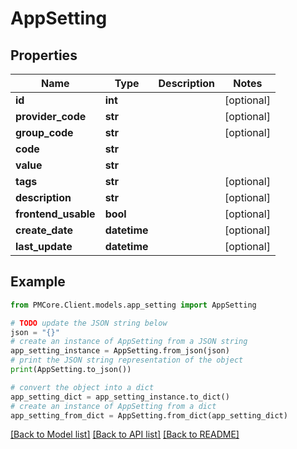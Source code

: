 # AppSetting


## Properties

Name | Type | Description | Notes
------------ | ------------- | ------------- | -------------
**id** | **int** |  | [optional] 
**provider_code** | **str** |  | [optional] 
**group_code** | **str** |  | [optional] 
**code** | **str** |  | 
**value** | **str** |  | 
**tags** | **str** |  | [optional] 
**description** | **str** |  | [optional] 
**frontend_usable** | **bool** |  | [optional] 
**create_date** | **datetime** |  | [optional] 
**last_update** | **datetime** |  | [optional] 

## Example

```python
from PMCore.Client.models.app_setting import AppSetting

# TODO update the JSON string below
json = "{}"
# create an instance of AppSetting from a JSON string
app_setting_instance = AppSetting.from_json(json)
# print the JSON string representation of the object
print(AppSetting.to_json())

# convert the object into a dict
app_setting_dict = app_setting_instance.to_dict()
# create an instance of AppSetting from a dict
app_setting_from_dict = AppSetting.from_dict(app_setting_dict)
```
[[Back to Model list]](../README.md#documentation-for-models) [[Back to API list]](../README.md#documentation-for-api-endpoints) [[Back to README]](../README.md)


